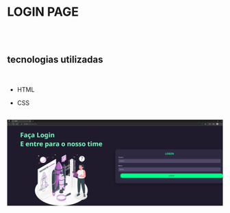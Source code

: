 <h1> LOGIN PAGE</h1>
<br>
<br>

<h2> tecnologias utilizadas</h2>
<br>

 - HTML
 
 - CSS
 
 <br>
 
<img src ="https://github.com/Mheenrique21/login-page/blob/master/image/login%20page.jpeg?raw=true" />
